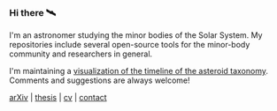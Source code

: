 ### Hi there 🛰

I'm an astronomer studying the minor bodies of the Solar System. My repositories
include several open-source tools for the minor-body community and researchers
in general.

I'm maintaining a [visualization of the timeline of the asteroid taxonomy](https://raw.githubusercontent.com/maxmahlke/maxmahlke/main/docs/mahlke_taxonomy_timeline.pdf).
Comments and suggestions are always welcome!

[arXiv](https://arxiv.org/search/astro-ph?searchtype=author&query=Mahlke%2C+M) | [thesis](https://raw.githubusercontent.com/maxmahlke/maxmahlke/main/docs/mahlke_thesis_prior_revision.pdf) | [cv](https://raw.githubusercontent.com/maxmahlke/maxmahlke/main/docs/mahlke_cv.pdf) | [contact](https://www.oca.eu/en/max-mahlke)

<!--
**maxmahlke/maxmahlke** is a ✨ _special_ ✨ repository because its `README.md` (this file) appears on your GitHub profile.

Here are some ideas to get you started:

- 🔭 I’m currently working on ...
- 🌱 I’m currently learning ...
- 👯 I’m looking to collaborate on ...
- 🤔 I’m looking for help with ...
- 💬 Ask me about ...
- 📫 How to reach me: ...
- 😄 Pronouns: ...
- ⚡ Fun fact: ...
-->
